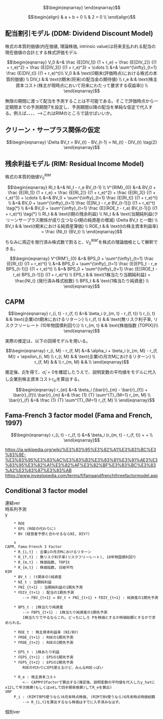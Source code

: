 $$\begin{eqnarray}
\end{eqnarray}$$

$$\begin{align}
& a + b = 0 \\
& 2 = 0 \\
\end{align}$$

## 配当割引モデル (DDM: Dividend Discount Model)
株式の本質的価値(内在価値, 理論株価, intrinsic value)は将来支払われる配当の現在価値の合計とする株式評価モデル

$$\begin{eqnarray}
    V_0 &=& \frac {E[DIV_1]} {1 + r_e} + \frac {E[DIV_2]} {(1 + r_e)^2} + \frac {E[DIV_3]} {(1 + r_e)^3} +  \cdots \\
    &=& \sum^{\infty}_{t=1} \frac {E[DIV_t]} {(1 + r_e)^t}\\
    V_0 &:& \text{0期末(評価時点)における株式の本質的価値} \\
    DIV_t &:& \text{t期末(将来)の配当金の期待値} \\
    r_e &:& \text{株主資本コスト(株主が現時点において将来にわたって要求する収益率)} \\
\end{eqnarray}$$

無限の期間に渡って配当を予測することは不可能である。そこで評価時点から一定期間までの予測期間$T$を設定し、予測期間以降の配当を単純な仮定で代入する。例えば、、、、-->これはRIMのところで話せばいいか。

## クリーン・サープラス関係の仮定

$$\begin{eqnarray}
    \Delta BV_t = BV_{t} - BV_{t-1} =  NI_{t} - DIV_{t} \tag{2}
\end{eqnarray}$$

## 残余利益モデル (RIM: Residual Income Model)

株式の本質的価値$V^{RIM}_{0}$

$$\begin{eqnarray}
    RI_t &=& NI_t - r_e BV_{t-1} \\
    V^{RIM}_{0} &=& BV_0 + \frac {E[RI_1]} {1 + r_e} + \frac {E[RI_2]} {(1 + r_e)^2} + \frac {E[RI_3]} {(1 + r_e)^3} +  \cdots \\    
    &=& BV_0 + \sum^{\infty}_{t=1} \frac {E[RI_t]} {(1 + r_e)^t} \\
    &=& BV_0 + \sum^{\infty}_{t=1} \frac {E[NI_t - r_e BV_{t-1}]} {(1 + r_e)^t} \tag{*} \\
    &=& BV_0 + \sum^{\infty}_{t=1} \frac {E[(ROE_t - r_e) BV_{t-1}]} {(1 + r_e)^t} \tag{*} \\
    RI_t &:& \text{t期の残余利益} \\
    NI_t &:& \text{当期純利益(クリーンサープラス関係が成り立つならt期の純資産の増減} \Delta BV_t と一致) \\
    BV_t &:& \text{t期末における純資産簿価} \\
    ROE_t &:& \text{tの株主資本利益率} = \frac {NI_t} {BV_t} \\
\end{eqnarray}$$

ちなみに両辺を発行済み株式数で割ると、$V^{RIM'}_{0}$を株式の理論価格として解釈できる。

$$\begin{eqnarray}
    V^{RIM'}_{0}  
    &=& BPS_0 + \sum^{\infty}_{t=1} \frac {E[RI_t]} {(1 + r_e)^t} \\
    &=& BPS_0 + \sum^{\infty}_{t=1} \frac {E[EPS_t - r_e BPS_{t-1}]} {(1 + r_e)^t} \\
    &=& BPS_0 + \sum^{\infty}_{t=1} \frac {E[(ROE_t - r_e) BPS_{t-1}]} {(1 + r_e)^t} \\
    EPS_t &:& \text{1株当たり当期純利益} = \frac{NI_t} {発行済み株式総数} \\
    BPS_t &:& \text{1株当たり純資産} \\
\end{eqnarray}$$

## CAPM

$$\begin{eqnarray}
    r_{i, t}  - r_{f, t} &=& \beta_i (r_{m, t} - r_{f, t}) \\
    r_{i, t} &:& \text{企業iのt期末におけるリターン} \\
    r_{f, t} &:& \text{無リスク利子率, リスクフリーレート (10年物国債利回り)} \\
    r_{m, t} &:& \text{株価指数 (TOPIX)}\\
\end{eqnarray}$$

実際の推定は、以下の回帰モデルを用いる。

$$\begin{eqnarray}
    r_{i, M} - r_{f, M} &=& \alpha_i + \beta_i (r_{m, M} - r_{f, M}) + \epsilon_{i, M} \\
    r_{i, M} &:& \text{企業iの月次Mにおけるリターン} \\
    r_{f, M} &:& \\
    r_{m, M} &:& \\
\end{eqnarray}$$

推定後、$\hat \beta_i$を得て、$\hat \alpha_i=0$を確認したうえで、説明変数の平均値をモデルに代入し企業別株主資本コスト$r_{ei}$を算出する。

$$\begin{eqnarray}
    r_{ei} &=& \beta_i (\bar{r}_{m} - \bar{r}_{f}) + \bar{r}_{f}\\
    \bar{r}_{m} &=& \frac {1} {T} \sum^{T}_{M=1} r_{m, M} \\
    \bar{r}_{f} &=& \frac {1} {T} \sum^{T}_{M=1} r_{f, M} \\
\end{eqnarray}$$
## Fama-French 3 factor model (Fama and French, 1997)

$$\begin{eqnarray}
    r_{i, t}  - r_{f, t} &=& \beta_i (r_{m, t} - r_{f, t}) + + \\
\end{eqnarray}$$

https://ja.wikipedia.org/wiki/%E3%83%95%E3%82%A1%E3%83%BC%E3%83%9E-%E3%83%95%E3%83%AC%E3%83%B3%E3%83%81%E3%81%AE3%E3%83%95%E3%82%A1%E3%82%AF%E3%82%BF%E3%83%BC%E3%83%A2%E3%83%87%E3%83%AB
https://www.investopedia.com/terms/f/famaandfrenchthreefactormodel.asp

## Conditional 3 factor model




連結ver  
    時系列予測  
        y  
        
        * ROE
        * EPS (ROEの代わりに)
        * BV (経営者予想と合わせるならNI, DIV?)
        
        x  
    CAPM, Fama-French 3 Factor
        * R_{i,t} : 企業iの月次Mにおけるリターン
        * R_{f,t} : 無リスク利子率(リスクフリーレート), 10年物国債利回り
        * R_{m,t} : 株価指数, TOPIX
        * R_{m,t} : 株価指数, 日経平均
    RIM
        * BV_t : (t期末の)純資産
        * NI_t : 当期純利益
        * FNI_{t+1} : 当期純利益の1期先予測
        * FDIV_{t+1} : 配当の1期先予測
            --> FBV_{t+1} = BV_t + FNI_{t+1} + FDIV_{t+1} : 純資産の1期先予測

        * BPS_t : 1株当たり純資産
            --> FBPS_{t+1} : 1株当たり純資産の1期先予測
            1株当たりでやるならこれ。どっちにしろ Pを株価とするか時価総額とするかで求められる。
            
        * ROE_t : 株主資本利益率 (NI/BV)
        * FROE_{t+1} : ROEの1期先予測
        * FROE_{t+2} : ROEの2期先予測
        
        * EPS_t : 1株あたり利益
        * FEPS_{t+1} : EPSの1期先予測
        * FEPS_{t+2} : EPSの2期先予測
            ROEの代わりにEPS使えるけど、みんなROEっぽい
        
        * R_e : 株主資本コスト
            <-- CAPMや3factorで算出する(推定後、説明変数の平均値を代入したy_hatにx12して年次換算(もしくはx4して四半期率換算)してR_eを算出)
    VRP
        P_i : (RIMでBPS使うなら)6月末時点株価, (RIMでBV使うなら)6月末時点時価総額
            --> R_{i,t}を算出するなら株価はすでに入手済みなはず。
    
個別ver
